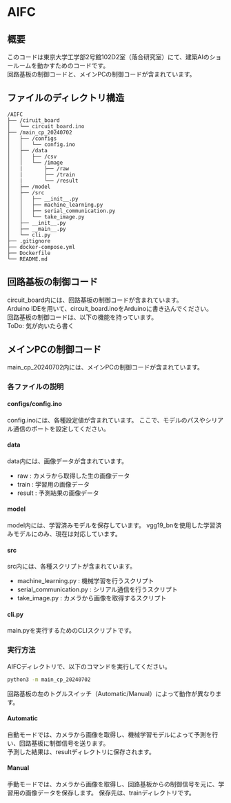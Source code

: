 # AIFC

## 概要
このコードは東京大学工学部2号館102D2室（落合研究室）にて、建築AIのショールームを動かすためのコードです。  
回路基板の制御コードと、メインPCの制御コードが含まれています。

## ファイルのディレクトリ構造
```plaintext
/AIFC
├── /ciruit_board
│   └── circuit_board.ino
├── /main_cp_20240702
│   ├── /configs
│   │   └── config.ino
│   ├── /data
│   │   ├── /csv
│   │   └── /image
│   |       ├── /raw
│   |       ├── /train
│   |       └── /result
│   ├── /model
│   ├── /src
│   │   ├── __init__.py
│   │   ├── machine_learning.py
│   │   ├── serial_communication.py
│   │   └── take_image.py
│   ├── __init__.py
│   ├── __main__.py
│   └── cli.py
├── .gitignore
├── docker-compose.yml
├── Dockerfile
└── README.md
```

## 回路基板の制御コード
circuit_board内には、回路基板の制御コードが含まれています。  
Arduino IDEを用いて、circuit_board.inoをArduinoに書き込んでください。  
回路基板の制御コードは、以下の機能を持っています。  
ToDo: 気が向いたら書く

## メインPCの制御コード
main_cp_20240702内には、メインPCの制御コードが含まれています。  
### 各ファイルの説明
#### configs/config.ino
config.inoには、各種設定値が含まれています。
ここで、モデルのパスやシリアル通信のポートを設定してください。
#### data
data内には、画像データが含まれています。
- raw : カメラから取得した生の画像データ
- train : 学習用の画像データ
- result : 予測結果の画像データ
#### model
model内には、学習済みモデルを保存しています。
vgg19_bnを使用した学習済みモデルにのみ、現在は対応しています。
#### src
src内には、各種スクリプトが含まれています。
- machine_learning.py : 機械学習を行うスクリプト
- serial_communication.py : シリアル通信を行うスクリプト
- take_image.py : カメラから画像を取得するスクリプト
#### cli.py
main.pyを実行するためのCLIスクリプトです。
### 実行方法
AIFCディレクトリで、以下のコマンドを実行してください。
```bash
python3 -m main_cp_20240702
```
回路基板の左のトグルスイッチ（Automatic/Manual）によって動作が異なります。
#### Automatic
自動モードでは、カメラから画像を取得し、機械学習モデルによって予測を行い、回路基板に制御信号を送ります。  
予測した結果は、resultディレクトリに保存されます。
#### Manual
手動モードでは、カメラから画像を取得し、回路基板からの制御信号を元に、学習用の画像データを保存します。
保存先は、trainディレクトリです。
